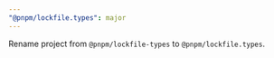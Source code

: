 ```yaml
---
"@pnpm/lockfile.types": major
---
```


Rename project from `@pnpm/lockfile-types` to `@pnpm/lockfile.types`.
